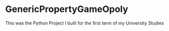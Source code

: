 # GenericPropertyGameOpoly
This was the Python Project I built for the first term of my University Studies
